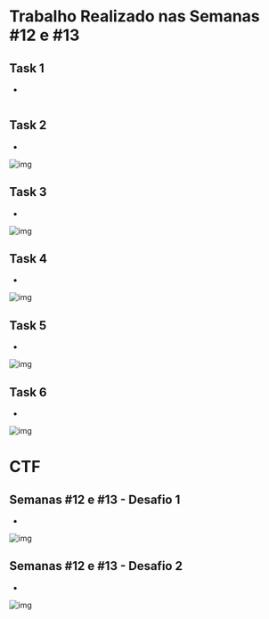 # Trabalho Realizado nas Semanas #12 e #13

## Task 1  

- 

![]()

## Task 2  

- 

![img]()

## Task 3  

- 

![img]()

## Task 4  

- 

![img]()

## Task 5  

- 

![img]()

## Task 6  

- 

![img]()

# CTF

## Semanas #12 e #13 - Desafio 1

- 

![img]()

## Semanas #12 e #13 - Desafio 2

- 

![img]()
